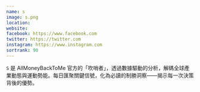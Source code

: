 ```yaml
---
name: s
image: s.png
location:
website:
facebook: https://www.facebook.com
twitter: https://twitter.com
instagram: https://www.instagram.com
sortrank: 90
---
```

`S` 是 AllMoneyBackToMe 官方的「吹哨者」，透過數據驅動的分析，解碼全球產業動態與運動勢能。每日匯聚關鍵信號，化為必讀的制勝洞察——揭示每一次決策背後的優勢。